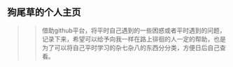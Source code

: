 ## 狗尾草的个人主页
>>借助github平台，将平时自己遇到的一些困惑或者平时遇到的问题，记录下来，希望可以给予向我一样在路上徘徊的人一定的帮助，也是为了可以将自己平时学习的杂七杂八的东西分分类，方便日后自己查看。
